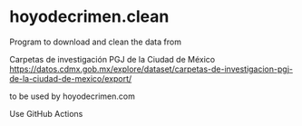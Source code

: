 # hoyodecrimen.clean

Program to download and clean the data from 

Carpetas de investigación PGJ de la Ciudad de México
https://datos.cdmx.gob.mx/explore/dataset/carpetas-de-investigacion-pgj-de-la-ciudad-de-mexico/export/

to be used by hoyodecrimen.com

Use GitHub Actions
